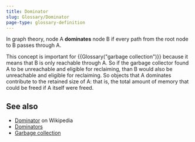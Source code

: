 ```yaml
---
title: Dominator
slug: Glossary/Dominator
page-type: glossary-definition
---
```




In graph theory, node A **dominates** node B if every path from the root node to B passes through A.

This concept is important for {{Glossary("garbage collection")}} because it means that B is only reachable through A. So if the garbage collector found A to be unreachable and eligible for reclaiming, than B would also be unreachable and eligible for reclaiming. So objects that A dominates contribute to the retained size of A: that is, the total amount of memory that could be freed if A itself were freed.

## See also

- [Dominator](<https://en.wikipedia.org/wiki/Dominator_(graph_theory)>) on Wikipedia
- [Dominators](https://firefox-source-docs.mozilla.org/devtools-user/memory/dominators/index.html)
- [Garbage collection](/Web/JavaScript/Memory_management#garbage_collection)
